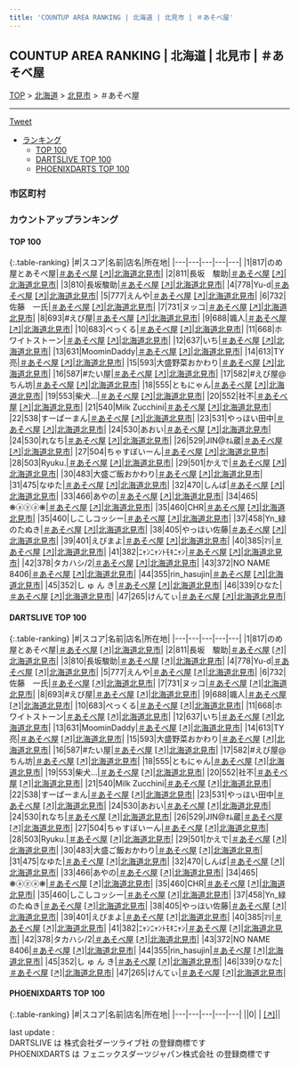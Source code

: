 ```yaml
---
title: 'COUNTUP AREA RANKING | 北海道 | 北見市 | ＃あそべ屋'
---
```

## COUNTUP AREA RANKING | 北海道 | 北見市 | ＃あそべ屋

[TOP](/darts/rank/) > [北海道](/darts/rank/北海道/) > [北見市](/darts/rank/北海道/北見市/) > ＃あそべ屋

___

<a href="https://twitter.com/share?ref_src=twsrc%5Etfw" data-text="COUNTUP AREA RANKING | 北海道北見市＃あそべ屋" class="twitter-share-button" data-hashtags="DARTSLIVE,PHOENIXDARTS,darts,ダーツ" data-show-count="false">Tweet</a>

* [ランキング](#カウントアップランキング)
    * [TOP 100](#top-100)
    * [DARTSLIVE TOP 100](#dartslive-top-100)
    * [PHOENIXDARTS TOP 100](#phoenixdarts-top-100)

### 市区町村

<ul>

</ul>

### カウントアップランキング

#### TOP 100



{:.table-ranking}
|#|スコア|名前|店名|所在地|
|---|---|---|---|---|
|1|817|<span class="rank-name-dl">のめ屋とあそべ屋</span>|<a href="/darts/rank/shops/306d0bd9b4cd53a30d9b047a20a7ba1e.html">＃あそべ屋</a> <a href="https://search.dartslive.com/jp/shop/306d0bd9b4cd53a30d9b047a20a7ba1e">[↗]</a>|<a href="/darts/rank/北海道/北見市">北海道北見市</a>|
|2|811|<span class="rank-name-dl">長坂　駿助</span>|<a href="/darts/rank/shops/306d0bd9b4cd53a30d9b047a20a7ba1e.html">＃あそべ屋</a> <a href="https://search.dartslive.com/jp/shop/306d0bd9b4cd53a30d9b047a20a7ba1e">[↗]</a>|<a href="/darts/rank/北海道/北見市">北海道北見市</a>|
|3|810|<span class="rank-name-dl">長坂駿助</span>|<a href="/darts/rank/shops/306d0bd9b4cd53a30d9b047a20a7ba1e.html">＃あそべ屋</a> <a href="https://search.dartslive.com/jp/shop/306d0bd9b4cd53a30d9b047a20a7ba1e">[↗]</a>|<a href="/darts/rank/北海道/北見市">北海道北見市</a>|
|4|778|<span class="rank-name-dl">Yu-d</span>|<a href="/darts/rank/shops/306d0bd9b4cd53a30d9b047a20a7ba1e.html">＃あそべ屋</a> <a href="https://search.dartslive.com/jp/shop/306d0bd9b4cd53a30d9b047a20a7ba1e">[↗]</a>|<a href="/darts/rank/北海道/北見市">北海道北見市</a>|
|5|777|<span class="rank-name-dl">えんや</span>|<a href="/darts/rank/shops/306d0bd9b4cd53a30d9b047a20a7ba1e.html">＃あそべ屋</a> <a href="https://search.dartslive.com/jp/shop/306d0bd9b4cd53a30d9b047a20a7ba1e">[↗]</a>|<a href="/darts/rank/北海道/北見市">北海道北見市</a>|
|6|732|<span class="rank-name-dl">佐藤　一氏</span>|<a href="/darts/rank/shops/306d0bd9b4cd53a30d9b047a20a7ba1e.html">＃あそべ屋</a> <a href="https://search.dartslive.com/jp/shop/306d0bd9b4cd53a30d9b047a20a7ba1e">[↗]</a>|<a href="/darts/rank/北海道/北見市">北海道北見市</a>|
|7|731|<span class="rank-name-dl">ヌッコ</span>|<a href="/darts/rank/shops/306d0bd9b4cd53a30d9b047a20a7ba1e.html">＃あそべ屋</a> <a href="https://search.dartslive.com/jp/shop/306d0bd9b4cd53a30d9b047a20a7ba1e">[↗]</a>|<a href="/darts/rank/北海道/北見市">北海道北見市</a>|
|8|693|<span class="rank-name-dl">#えび屋</span>|<a href="/darts/rank/shops/306d0bd9b4cd53a30d9b047a20a7ba1e.html">＃あそべ屋</a> <a href="https://search.dartslive.com/jp/shop/306d0bd9b4cd53a30d9b047a20a7ba1e">[↗]</a>|<a href="/darts/rank/北海道/北見市">北海道北見市</a>|
|9|688|<span class="rank-name-dl">颯人</span>|<a href="/darts/rank/shops/306d0bd9b4cd53a30d9b047a20a7ba1e.html">＃あそべ屋</a> <a href="https://search.dartslive.com/jp/shop/306d0bd9b4cd53a30d9b047a20a7ba1e">[↗]</a>|<a href="/darts/rank/北海道/北見市">北海道北見市</a>|
|10|683|<span class="rank-name-dl">ぺっくる</span>|<a href="/darts/rank/shops/306d0bd9b4cd53a30d9b047a20a7ba1e.html">＃あそべ屋</a> <a href="https://search.dartslive.com/jp/shop/306d0bd9b4cd53a30d9b047a20a7ba1e">[↗]</a>|<a href="/darts/rank/北海道/北見市">北海道北見市</a>|
|11|668|<span class="rank-name-dl">ホワイトストーン</span>|<a href="/darts/rank/shops/306d0bd9b4cd53a30d9b047a20a7ba1e.html">＃あそべ屋</a> <a href="https://search.dartslive.com/jp/shop/306d0bd9b4cd53a30d9b047a20a7ba1e">[↗]</a>|<a href="/darts/rank/北海道/北見市">北海道北見市</a>|
|12|637|<span class="rank-name-dl">いち</span>|<a href="/darts/rank/shops/306d0bd9b4cd53a30d9b047a20a7ba1e.html">＃あそべ屋</a> <a href="https://search.dartslive.com/jp/shop/306d0bd9b4cd53a30d9b047a20a7ba1e">[↗]</a>|<a href="/darts/rank/北海道/北見市">北海道北見市</a>|
|13|631|<span class="rank-name-dl">MoominDaddy</span>|<a href="/darts/rank/shops/306d0bd9b4cd53a30d9b047a20a7ba1e.html">＃あそべ屋</a> <a href="https://search.dartslive.com/jp/shop/306d0bd9b4cd53a30d9b047a20a7ba1e">[↗]</a>|<a href="/darts/rank/北海道/北見市">北海道北見市</a>|
|14|613|<span class="rank-name-dl">TY亮</span>|<a href="/darts/rank/shops/306d0bd9b4cd53a30d9b047a20a7ba1e.html">＃あそべ屋</a> <a href="https://search.dartslive.com/jp/shop/306d0bd9b4cd53a30d9b047a20a7ba1e">[↗]</a>|<a href="/darts/rank/北海道/北見市">北海道北見市</a>|
|15|593|<span class="rank-name-dl">大盛野菜おかわり</span>|<a href="/darts/rank/shops/306d0bd9b4cd53a30d9b047a20a7ba1e.html">＃あそべ屋</a> <a href="https://search.dartslive.com/jp/shop/306d0bd9b4cd53a30d9b047a20a7ba1e">[↗]</a>|<a href="/darts/rank/北海道/北見市">北海道北見市</a>|
|16|587|<span class="rank-name-dl">#たい屋</span>|<a href="/darts/rank/shops/306d0bd9b4cd53a30d9b047a20a7ba1e.html">＃あそべ屋</a> <a href="https://search.dartslive.com/jp/shop/306d0bd9b4cd53a30d9b047a20a7ba1e">[↗]</a>|<a href="/darts/rank/北海道/北見市">北海道北見市</a>|
|17|582|<span class="rank-name-dl">#えび屋@ちん坊</span>|<a href="/darts/rank/shops/306d0bd9b4cd53a30d9b047a20a7ba1e.html">＃あそべ屋</a> <a href="https://search.dartslive.com/jp/shop/306d0bd9b4cd53a30d9b047a20a7ba1e">[↗]</a>|<a href="/darts/rank/北海道/北見市">北海道北見市</a>|
|18|555|<span class="rank-name-dl">ともにゃん</span>|<a href="/darts/rank/shops/306d0bd9b4cd53a30d9b047a20a7ba1e.html">＃あそべ屋</a> <a href="https://search.dartslive.com/jp/shop/306d0bd9b4cd53a30d9b047a20a7ba1e">[↗]</a>|<a href="/darts/rank/北海道/北見市">北海道北見市</a>|
|19|553|<span class="rank-name-dl">柴犬…</span>|<a href="/darts/rank/shops/306d0bd9b4cd53a30d9b047a20a7ba1e.html">＃あそべ屋</a> <a href="https://search.dartslive.com/jp/shop/306d0bd9b4cd53a30d9b047a20a7ba1e">[↗]</a>|<a href="/darts/rank/北海道/北見市">北海道北見市</a>|
|20|552|<span class="rank-name-dl">社不</span>|<a href="/darts/rank/shops/306d0bd9b4cd53a30d9b047a20a7ba1e.html">＃あそべ屋</a> <a href="https://search.dartslive.com/jp/shop/306d0bd9b4cd53a30d9b047a20a7ba1e">[↗]</a>|<a href="/darts/rank/北海道/北見市">北海道北見市</a>|
|21|540|<span class="rank-name-dl">Milk Zucchini</span>|<a href="/darts/rank/shops/306d0bd9b4cd53a30d9b047a20a7ba1e.html">＃あそべ屋</a> <a href="https://search.dartslive.com/jp/shop/306d0bd9b4cd53a30d9b047a20a7ba1e">[↗]</a>|<a href="/darts/rank/北海道/北見市">北海道北見市</a>|
|22|538|<span class="rank-name-dl">すーぱーまん</span>|<a href="/darts/rank/shops/306d0bd9b4cd53a30d9b047a20a7ba1e.html">＃あそべ屋</a> <a href="https://search.dartslive.com/jp/shop/306d0bd9b4cd53a30d9b047a20a7ba1e">[↗]</a>|<a href="/darts/rank/北海道/北見市">北海道北見市</a>|
|23|531|<span class="rank-name-dl">やっほい田中</span>|<a href="/darts/rank/shops/306d0bd9b4cd53a30d9b047a20a7ba1e.html">＃あそべ屋</a> <a href="https://search.dartslive.com/jp/shop/306d0bd9b4cd53a30d9b047a20a7ba1e">[↗]</a>|<a href="/darts/rank/北海道/北見市">北海道北見市</a>|
|24|530|<span class="rank-name-dl">あおい</span>|<a href="/darts/rank/shops/306d0bd9b4cd53a30d9b047a20a7ba1e.html">＃あそべ屋</a> <a href="https://search.dartslive.com/jp/shop/306d0bd9b4cd53a30d9b047a20a7ba1e">[↗]</a>|<a href="/darts/rank/北海道/北見市">北海道北見市</a>|
|24|530|<span class="rank-name-dl">れなち</span>|<a href="/darts/rank/shops/306d0bd9b4cd53a30d9b047a20a7ba1e.html">＃あそべ屋</a> <a href="https://search.dartslive.com/jp/shop/306d0bd9b4cd53a30d9b047a20a7ba1e">[↗]</a>|<a href="/darts/rank/北海道/北見市">北海道北見市</a>|
|26|529|<span class="rank-name-dl">JIN@ｵﾑ蔵</span>|<a href="/darts/rank/shops/306d0bd9b4cd53a30d9b047a20a7ba1e.html">＃あそべ屋</a> <a href="https://search.dartslive.com/jp/shop/306d0bd9b4cd53a30d9b047a20a7ba1e">[↗]</a>|<a href="/darts/rank/北海道/北見市">北海道北見市</a>|
|27|504|<span class="rank-name-dl">ちゃすぼいーん</span>|<a href="/darts/rank/shops/306d0bd9b4cd53a30d9b047a20a7ba1e.html">＃あそべ屋</a> <a href="https://search.dartslive.com/jp/shop/306d0bd9b4cd53a30d9b047a20a7ba1e">[↗]</a>|<a href="/darts/rank/北海道/北見市">北海道北見市</a>|
|28|503|<span class="rank-name-dl">Ryuku.</span>|<a href="/darts/rank/shops/306d0bd9b4cd53a30d9b047a20a7ba1e.html">＃あそべ屋</a> <a href="https://search.dartslive.com/jp/shop/306d0bd9b4cd53a30d9b047a20a7ba1e">[↗]</a>|<a href="/darts/rank/北海道/北見市">北海道北見市</a>|
|29|501|<span class="rank-name-dl">かえで</span>|<a href="/darts/rank/shops/306d0bd9b4cd53a30d9b047a20a7ba1e.html">＃あそべ屋</a> <a href="https://search.dartslive.com/jp/shop/306d0bd9b4cd53a30d9b047a20a7ba1e">[↗]</a>|<a href="/darts/rank/北海道/北見市">北海道北見市</a>|
|30|483|<span class="rank-name-dl">大盛ご飯おかわり</span>|<a href="/darts/rank/shops/306d0bd9b4cd53a30d9b047a20a7ba1e.html">＃あそべ屋</a> <a href="https://search.dartslive.com/jp/shop/306d0bd9b4cd53a30d9b047a20a7ba1e">[↗]</a>|<a href="/darts/rank/北海道/北見市">北海道北見市</a>|
|31|475|<span class="rank-name-dl">なゆた</span>|<a href="/darts/rank/shops/306d0bd9b4cd53a30d9b047a20a7ba1e.html">＃あそべ屋</a> <a href="https://search.dartslive.com/jp/shop/306d0bd9b4cd53a30d9b047a20a7ba1e">[↗]</a>|<a href="/darts/rank/北海道/北見市">北海道北見市</a>|
|32|470|<span class="rank-name-dl">しんば</span>|<a href="/darts/rank/shops/306d0bd9b4cd53a30d9b047a20a7ba1e.html">＃あそべ屋</a> <a href="https://search.dartslive.com/jp/shop/306d0bd9b4cd53a30d9b047a20a7ba1e">[↗]</a>|<a href="/darts/rank/北海道/北見市">北海道北見市</a>|
|33|466|<span class="rank-name-dl">あやの</span>|<a href="/darts/rank/shops/306d0bd9b4cd53a30d9b047a20a7ba1e.html">＃あそべ屋</a> <a href="https://search.dartslive.com/jp/shop/306d0bd9b4cd53a30d9b047a20a7ba1e">[↗]</a>|<a href="/darts/rank/北海道/北見市">北海道北見市</a>|
|34|465|<span class="rank-name-dl">❋ⓐⓨⓐ❋</span>|<a href="/darts/rank/shops/306d0bd9b4cd53a30d9b047a20a7ba1e.html">＃あそべ屋</a> <a href="https://search.dartslive.com/jp/shop/306d0bd9b4cd53a30d9b047a20a7ba1e">[↗]</a>|<a href="/darts/rank/北海道/北見市">北海道北見市</a>|
|35|460|<span class="rank-name-dl">CHR</span>|<a href="/darts/rank/shops/306d0bd9b4cd53a30d9b047a20a7ba1e.html">＃あそべ屋</a> <a href="https://search.dartslive.com/jp/shop/306d0bd9b4cd53a30d9b047a20a7ba1e">[↗]</a>|<a href="/darts/rank/北海道/北見市">北海道北見市</a>|
|35|460|<span class="rank-name-dl">しこしコッシー</span>|<a href="/darts/rank/shops/306d0bd9b4cd53a30d9b047a20a7ba1e.html">＃あそべ屋</a> <a href="https://search.dartslive.com/jp/shop/306d0bd9b4cd53a30d9b047a20a7ba1e">[↗]</a>|<a href="/darts/rank/北海道/北見市">北海道北見市</a>|
|37|458|<span class="rank-name-dl">Yn_緑のたぬき</span>|<a href="/darts/rank/shops/306d0bd9b4cd53a30d9b047a20a7ba1e.html">＃あそべ屋</a> <a href="https://search.dartslive.com/jp/shop/306d0bd9b4cd53a30d9b047a20a7ba1e">[↗]</a>|<a href="/darts/rank/北海道/北見市">北海道北見市</a>|
|38|405|<span class="rank-name-dl">やっほい佐藤</span>|<a href="/darts/rank/shops/306d0bd9b4cd53a30d9b047a20a7ba1e.html">＃あそべ屋</a> <a href="https://search.dartslive.com/jp/shop/306d0bd9b4cd53a30d9b047a20a7ba1e">[↗]</a>|<a href="/darts/rank/北海道/北見市">北海道北見市</a>|
|39|401|<span class="rank-name-dl">えびまよ</span>|<a href="/darts/rank/shops/306d0bd9b4cd53a30d9b047a20a7ba1e.html">＃あそべ屋</a> <a href="https://search.dartslive.com/jp/shop/306d0bd9b4cd53a30d9b047a20a7ba1e">[↗]</a>|<a href="/darts/rank/北海道/北見市">北海道北見市</a>|
|40|385|<span class="rank-name-dl">ﾏﾘ</span>|<a href="/darts/rank/shops/306d0bd9b4cd53a30d9b047a20a7ba1e.html">＃あそべ屋</a> <a href="https://search.dartslive.com/jp/shop/306d0bd9b4cd53a30d9b047a20a7ba1e">[↗]</a>|<a href="/darts/rank/北海道/北見市">北海道北見市</a>|
|41|382|<span class="rank-name-dl">ﾆｬﾝﾆｬﾝﾄﾓｷﾆｬﾝ</span>|<a href="/darts/rank/shops/306d0bd9b4cd53a30d9b047a20a7ba1e.html">＃あそべ屋</a> <a href="https://search.dartslive.com/jp/shop/306d0bd9b4cd53a30d9b047a20a7ba1e">[↗]</a>|<a href="/darts/rank/北海道/北見市">北海道北見市</a>|
|42|378|<span class="rank-name-dl">タカハシ/2</span>|<a href="/darts/rank/shops/306d0bd9b4cd53a30d9b047a20a7ba1e.html">＃あそべ屋</a> <a href="https://search.dartslive.com/jp/shop/306d0bd9b4cd53a30d9b047a20a7ba1e">[↗]</a>|<a href="/darts/rank/北海道/北見市">北海道北見市</a>|
|43|372|<span class="rank-name-dl">NO NAME 8406</span>|<a href="/darts/rank/shops/306d0bd9b4cd53a30d9b047a20a7ba1e.html">＃あそべ屋</a> <a href="https://search.dartslive.com/jp/shop/306d0bd9b4cd53a30d9b047a20a7ba1e">[↗]</a>|<a href="/darts/rank/北海道/北見市">北海道北見市</a>|
|44|355|<span class="rank-name-dl">rin_hasujin</span>|<a href="/darts/rank/shops/306d0bd9b4cd53a30d9b047a20a7ba1e.html">＃あそべ屋</a> <a href="https://search.dartslive.com/jp/shop/306d0bd9b4cd53a30d9b047a20a7ba1e">[↗]</a>|<a href="/darts/rank/北海道/北見市">北海道北見市</a>|
|45|352|<span class="rank-name-dl">し ゅ ん き</span>|<a href="/darts/rank/shops/306d0bd9b4cd53a30d9b047a20a7ba1e.html">＃あそべ屋</a> <a href="https://search.dartslive.com/jp/shop/306d0bd9b4cd53a30d9b047a20a7ba1e">[↗]</a>|<a href="/darts/rank/北海道/北見市">北海道北見市</a>|
|46|339|<span class="rank-name-dl">ひなた</span>|<a href="/darts/rank/shops/306d0bd9b4cd53a30d9b047a20a7ba1e.html">＃あそべ屋</a> <a href="https://search.dartslive.com/jp/shop/306d0bd9b4cd53a30d9b047a20a7ba1e">[↗]</a>|<a href="/darts/rank/北海道/北見市">北海道北見市</a>|
|47|265|<span class="rank-name-dl">けんてぃ</span>|<a href="/darts/rank/shops/306d0bd9b4cd53a30d9b047a20a7ba1e.html">＃あそべ屋</a> <a href="https://search.dartslive.com/jp/shop/306d0bd9b4cd53a30d9b047a20a7ba1e">[↗]</a>|<a href="/darts/rank/北海道/北見市">北海道北見市</a>|


#### DARTSLIVE TOP 100



{:.table-ranking}
|#|スコア|名前|店名|所在地|
|---|---|---|---|---|
|1|817|<span class="rank-name-dl">のめ屋とあそべ屋</span>|<a href="/darts/rank/shops/306d0bd9b4cd53a30d9b047a20a7ba1e.html">＃あそべ屋</a> <a href="https://search.dartslive.com/jp/shop/306d0bd9b4cd53a30d9b047a20a7ba1e">[↗]</a>|<a href="/darts/rank/北海道/北見市">北海道北見市</a>|
|2|811|<span class="rank-name-dl">長坂　駿助</span>|<a href="/darts/rank/shops/306d0bd9b4cd53a30d9b047a20a7ba1e.html">＃あそべ屋</a> <a href="https://search.dartslive.com/jp/shop/306d0bd9b4cd53a30d9b047a20a7ba1e">[↗]</a>|<a href="/darts/rank/北海道/北見市">北海道北見市</a>|
|3|810|<span class="rank-name-dl">長坂駿助</span>|<a href="/darts/rank/shops/306d0bd9b4cd53a30d9b047a20a7ba1e.html">＃あそべ屋</a> <a href="https://search.dartslive.com/jp/shop/306d0bd9b4cd53a30d9b047a20a7ba1e">[↗]</a>|<a href="/darts/rank/北海道/北見市">北海道北見市</a>|
|4|778|<span class="rank-name-dl">Yu-d</span>|<a href="/darts/rank/shops/306d0bd9b4cd53a30d9b047a20a7ba1e.html">＃あそべ屋</a> <a href="https://search.dartslive.com/jp/shop/306d0bd9b4cd53a30d9b047a20a7ba1e">[↗]</a>|<a href="/darts/rank/北海道/北見市">北海道北見市</a>|
|5|777|<span class="rank-name-dl">えんや</span>|<a href="/darts/rank/shops/306d0bd9b4cd53a30d9b047a20a7ba1e.html">＃あそべ屋</a> <a href="https://search.dartslive.com/jp/shop/306d0bd9b4cd53a30d9b047a20a7ba1e">[↗]</a>|<a href="/darts/rank/北海道/北見市">北海道北見市</a>|
|6|732|<span class="rank-name-dl">佐藤　一氏</span>|<a href="/darts/rank/shops/306d0bd9b4cd53a30d9b047a20a7ba1e.html">＃あそべ屋</a> <a href="https://search.dartslive.com/jp/shop/306d0bd9b4cd53a30d9b047a20a7ba1e">[↗]</a>|<a href="/darts/rank/北海道/北見市">北海道北見市</a>|
|7|731|<span class="rank-name-dl">ヌッコ</span>|<a href="/darts/rank/shops/306d0bd9b4cd53a30d9b047a20a7ba1e.html">＃あそべ屋</a> <a href="https://search.dartslive.com/jp/shop/306d0bd9b4cd53a30d9b047a20a7ba1e">[↗]</a>|<a href="/darts/rank/北海道/北見市">北海道北見市</a>|
|8|693|<span class="rank-name-dl">#えび屋</span>|<a href="/darts/rank/shops/306d0bd9b4cd53a30d9b047a20a7ba1e.html">＃あそべ屋</a> <a href="https://search.dartslive.com/jp/shop/306d0bd9b4cd53a30d9b047a20a7ba1e">[↗]</a>|<a href="/darts/rank/北海道/北見市">北海道北見市</a>|
|9|688|<span class="rank-name-dl">颯人</span>|<a href="/darts/rank/shops/306d0bd9b4cd53a30d9b047a20a7ba1e.html">＃あそべ屋</a> <a href="https://search.dartslive.com/jp/shop/306d0bd9b4cd53a30d9b047a20a7ba1e">[↗]</a>|<a href="/darts/rank/北海道/北見市">北海道北見市</a>|
|10|683|<span class="rank-name-dl">ぺっくる</span>|<a href="/darts/rank/shops/306d0bd9b4cd53a30d9b047a20a7ba1e.html">＃あそべ屋</a> <a href="https://search.dartslive.com/jp/shop/306d0bd9b4cd53a30d9b047a20a7ba1e">[↗]</a>|<a href="/darts/rank/北海道/北見市">北海道北見市</a>|
|11|668|<span class="rank-name-dl">ホワイトストーン</span>|<a href="/darts/rank/shops/306d0bd9b4cd53a30d9b047a20a7ba1e.html">＃あそべ屋</a> <a href="https://search.dartslive.com/jp/shop/306d0bd9b4cd53a30d9b047a20a7ba1e">[↗]</a>|<a href="/darts/rank/北海道/北見市">北海道北見市</a>|
|12|637|<span class="rank-name-dl">いち</span>|<a href="/darts/rank/shops/306d0bd9b4cd53a30d9b047a20a7ba1e.html">＃あそべ屋</a> <a href="https://search.dartslive.com/jp/shop/306d0bd9b4cd53a30d9b047a20a7ba1e">[↗]</a>|<a href="/darts/rank/北海道/北見市">北海道北見市</a>|
|13|631|<span class="rank-name-dl">MoominDaddy</span>|<a href="/darts/rank/shops/306d0bd9b4cd53a30d9b047a20a7ba1e.html">＃あそべ屋</a> <a href="https://search.dartslive.com/jp/shop/306d0bd9b4cd53a30d9b047a20a7ba1e">[↗]</a>|<a href="/darts/rank/北海道/北見市">北海道北見市</a>|
|14|613|<span class="rank-name-dl">TY亮</span>|<a href="/darts/rank/shops/306d0bd9b4cd53a30d9b047a20a7ba1e.html">＃あそべ屋</a> <a href="https://search.dartslive.com/jp/shop/306d0bd9b4cd53a30d9b047a20a7ba1e">[↗]</a>|<a href="/darts/rank/北海道/北見市">北海道北見市</a>|
|15|593|<span class="rank-name-dl">大盛野菜おかわり</span>|<a href="/darts/rank/shops/306d0bd9b4cd53a30d9b047a20a7ba1e.html">＃あそべ屋</a> <a href="https://search.dartslive.com/jp/shop/306d0bd9b4cd53a30d9b047a20a7ba1e">[↗]</a>|<a href="/darts/rank/北海道/北見市">北海道北見市</a>|
|16|587|<span class="rank-name-dl">#たい屋</span>|<a href="/darts/rank/shops/306d0bd9b4cd53a30d9b047a20a7ba1e.html">＃あそべ屋</a> <a href="https://search.dartslive.com/jp/shop/306d0bd9b4cd53a30d9b047a20a7ba1e">[↗]</a>|<a href="/darts/rank/北海道/北見市">北海道北見市</a>|
|17|582|<span class="rank-name-dl">#えび屋@ちん坊</span>|<a href="/darts/rank/shops/306d0bd9b4cd53a30d9b047a20a7ba1e.html">＃あそべ屋</a> <a href="https://search.dartslive.com/jp/shop/306d0bd9b4cd53a30d9b047a20a7ba1e">[↗]</a>|<a href="/darts/rank/北海道/北見市">北海道北見市</a>|
|18|555|<span class="rank-name-dl">ともにゃん</span>|<a href="/darts/rank/shops/306d0bd9b4cd53a30d9b047a20a7ba1e.html">＃あそべ屋</a> <a href="https://search.dartslive.com/jp/shop/306d0bd9b4cd53a30d9b047a20a7ba1e">[↗]</a>|<a href="/darts/rank/北海道/北見市">北海道北見市</a>|
|19|553|<span class="rank-name-dl">柴犬…</span>|<a href="/darts/rank/shops/306d0bd9b4cd53a30d9b047a20a7ba1e.html">＃あそべ屋</a> <a href="https://search.dartslive.com/jp/shop/306d0bd9b4cd53a30d9b047a20a7ba1e">[↗]</a>|<a href="/darts/rank/北海道/北見市">北海道北見市</a>|
|20|552|<span class="rank-name-dl">社不</span>|<a href="/darts/rank/shops/306d0bd9b4cd53a30d9b047a20a7ba1e.html">＃あそべ屋</a> <a href="https://search.dartslive.com/jp/shop/306d0bd9b4cd53a30d9b047a20a7ba1e">[↗]</a>|<a href="/darts/rank/北海道/北見市">北海道北見市</a>|
|21|540|<span class="rank-name-dl">Milk Zucchini</span>|<a href="/darts/rank/shops/306d0bd9b4cd53a30d9b047a20a7ba1e.html">＃あそべ屋</a> <a href="https://search.dartslive.com/jp/shop/306d0bd9b4cd53a30d9b047a20a7ba1e">[↗]</a>|<a href="/darts/rank/北海道/北見市">北海道北見市</a>|
|22|538|<span class="rank-name-dl">すーぱーまん</span>|<a href="/darts/rank/shops/306d0bd9b4cd53a30d9b047a20a7ba1e.html">＃あそべ屋</a> <a href="https://search.dartslive.com/jp/shop/306d0bd9b4cd53a30d9b047a20a7ba1e">[↗]</a>|<a href="/darts/rank/北海道/北見市">北海道北見市</a>|
|23|531|<span class="rank-name-dl">やっほい田中</span>|<a href="/darts/rank/shops/306d0bd9b4cd53a30d9b047a20a7ba1e.html">＃あそべ屋</a> <a href="https://search.dartslive.com/jp/shop/306d0bd9b4cd53a30d9b047a20a7ba1e">[↗]</a>|<a href="/darts/rank/北海道/北見市">北海道北見市</a>|
|24|530|<span class="rank-name-dl">あおい</span>|<a href="/darts/rank/shops/306d0bd9b4cd53a30d9b047a20a7ba1e.html">＃あそべ屋</a> <a href="https://search.dartslive.com/jp/shop/306d0bd9b4cd53a30d9b047a20a7ba1e">[↗]</a>|<a href="/darts/rank/北海道/北見市">北海道北見市</a>|
|24|530|<span class="rank-name-dl">れなち</span>|<a href="/darts/rank/shops/306d0bd9b4cd53a30d9b047a20a7ba1e.html">＃あそべ屋</a> <a href="https://search.dartslive.com/jp/shop/306d0bd9b4cd53a30d9b047a20a7ba1e">[↗]</a>|<a href="/darts/rank/北海道/北見市">北海道北見市</a>|
|26|529|<span class="rank-name-dl">JIN@ｵﾑ蔵</span>|<a href="/darts/rank/shops/306d0bd9b4cd53a30d9b047a20a7ba1e.html">＃あそべ屋</a> <a href="https://search.dartslive.com/jp/shop/306d0bd9b4cd53a30d9b047a20a7ba1e">[↗]</a>|<a href="/darts/rank/北海道/北見市">北海道北見市</a>|
|27|504|<span class="rank-name-dl">ちゃすぼいーん</span>|<a href="/darts/rank/shops/306d0bd9b4cd53a30d9b047a20a7ba1e.html">＃あそべ屋</a> <a href="https://search.dartslive.com/jp/shop/306d0bd9b4cd53a30d9b047a20a7ba1e">[↗]</a>|<a href="/darts/rank/北海道/北見市">北海道北見市</a>|
|28|503|<span class="rank-name-dl">Ryuku.</span>|<a href="/darts/rank/shops/306d0bd9b4cd53a30d9b047a20a7ba1e.html">＃あそべ屋</a> <a href="https://search.dartslive.com/jp/shop/306d0bd9b4cd53a30d9b047a20a7ba1e">[↗]</a>|<a href="/darts/rank/北海道/北見市">北海道北見市</a>|
|29|501|<span class="rank-name-dl">かえで</span>|<a href="/darts/rank/shops/306d0bd9b4cd53a30d9b047a20a7ba1e.html">＃あそべ屋</a> <a href="https://search.dartslive.com/jp/shop/306d0bd9b4cd53a30d9b047a20a7ba1e">[↗]</a>|<a href="/darts/rank/北海道/北見市">北海道北見市</a>|
|30|483|<span class="rank-name-dl">大盛ご飯おかわり</span>|<a href="/darts/rank/shops/306d0bd9b4cd53a30d9b047a20a7ba1e.html">＃あそべ屋</a> <a href="https://search.dartslive.com/jp/shop/306d0bd9b4cd53a30d9b047a20a7ba1e">[↗]</a>|<a href="/darts/rank/北海道/北見市">北海道北見市</a>|
|31|475|<span class="rank-name-dl">なゆた</span>|<a href="/darts/rank/shops/306d0bd9b4cd53a30d9b047a20a7ba1e.html">＃あそべ屋</a> <a href="https://search.dartslive.com/jp/shop/306d0bd9b4cd53a30d9b047a20a7ba1e">[↗]</a>|<a href="/darts/rank/北海道/北見市">北海道北見市</a>|
|32|470|<span class="rank-name-dl">しんば</span>|<a href="/darts/rank/shops/306d0bd9b4cd53a30d9b047a20a7ba1e.html">＃あそべ屋</a> <a href="https://search.dartslive.com/jp/shop/306d0bd9b4cd53a30d9b047a20a7ba1e">[↗]</a>|<a href="/darts/rank/北海道/北見市">北海道北見市</a>|
|33|466|<span class="rank-name-dl">あやの</span>|<a href="/darts/rank/shops/306d0bd9b4cd53a30d9b047a20a7ba1e.html">＃あそべ屋</a> <a href="https://search.dartslive.com/jp/shop/306d0bd9b4cd53a30d9b047a20a7ba1e">[↗]</a>|<a href="/darts/rank/北海道/北見市">北海道北見市</a>|
|34|465|<span class="rank-name-dl">❋ⓐⓨⓐ❋</span>|<a href="/darts/rank/shops/306d0bd9b4cd53a30d9b047a20a7ba1e.html">＃あそべ屋</a> <a href="https://search.dartslive.com/jp/shop/306d0bd9b4cd53a30d9b047a20a7ba1e">[↗]</a>|<a href="/darts/rank/北海道/北見市">北海道北見市</a>|
|35|460|<span class="rank-name-dl">CHR</span>|<a href="/darts/rank/shops/306d0bd9b4cd53a30d9b047a20a7ba1e.html">＃あそべ屋</a> <a href="https://search.dartslive.com/jp/shop/306d0bd9b4cd53a30d9b047a20a7ba1e">[↗]</a>|<a href="/darts/rank/北海道/北見市">北海道北見市</a>|
|35|460|<span class="rank-name-dl">しこしコッシー</span>|<a href="/darts/rank/shops/306d0bd9b4cd53a30d9b047a20a7ba1e.html">＃あそべ屋</a> <a href="https://search.dartslive.com/jp/shop/306d0bd9b4cd53a30d9b047a20a7ba1e">[↗]</a>|<a href="/darts/rank/北海道/北見市">北海道北見市</a>|
|37|458|<span class="rank-name-dl">Yn_緑のたぬき</span>|<a href="/darts/rank/shops/306d0bd9b4cd53a30d9b047a20a7ba1e.html">＃あそべ屋</a> <a href="https://search.dartslive.com/jp/shop/306d0bd9b4cd53a30d9b047a20a7ba1e">[↗]</a>|<a href="/darts/rank/北海道/北見市">北海道北見市</a>|
|38|405|<span class="rank-name-dl">やっほい佐藤</span>|<a href="/darts/rank/shops/306d0bd9b4cd53a30d9b047a20a7ba1e.html">＃あそべ屋</a> <a href="https://search.dartslive.com/jp/shop/306d0bd9b4cd53a30d9b047a20a7ba1e">[↗]</a>|<a href="/darts/rank/北海道/北見市">北海道北見市</a>|
|39|401|<span class="rank-name-dl">えびまよ</span>|<a href="/darts/rank/shops/306d0bd9b4cd53a30d9b047a20a7ba1e.html">＃あそべ屋</a> <a href="https://search.dartslive.com/jp/shop/306d0bd9b4cd53a30d9b047a20a7ba1e">[↗]</a>|<a href="/darts/rank/北海道/北見市">北海道北見市</a>|
|40|385|<span class="rank-name-dl">ﾏﾘ</span>|<a href="/darts/rank/shops/306d0bd9b4cd53a30d9b047a20a7ba1e.html">＃あそべ屋</a> <a href="https://search.dartslive.com/jp/shop/306d0bd9b4cd53a30d9b047a20a7ba1e">[↗]</a>|<a href="/darts/rank/北海道/北見市">北海道北見市</a>|
|41|382|<span class="rank-name-dl">ﾆｬﾝﾆｬﾝﾄﾓｷﾆｬﾝ</span>|<a href="/darts/rank/shops/306d0bd9b4cd53a30d9b047a20a7ba1e.html">＃あそべ屋</a> <a href="https://search.dartslive.com/jp/shop/306d0bd9b4cd53a30d9b047a20a7ba1e">[↗]</a>|<a href="/darts/rank/北海道/北見市">北海道北見市</a>|
|42|378|<span class="rank-name-dl">タカハシ/2</span>|<a href="/darts/rank/shops/306d0bd9b4cd53a30d9b047a20a7ba1e.html">＃あそべ屋</a> <a href="https://search.dartslive.com/jp/shop/306d0bd9b4cd53a30d9b047a20a7ba1e">[↗]</a>|<a href="/darts/rank/北海道/北見市">北海道北見市</a>|
|43|372|<span class="rank-name-dl">NO NAME 8406</span>|<a href="/darts/rank/shops/306d0bd9b4cd53a30d9b047a20a7ba1e.html">＃あそべ屋</a> <a href="https://search.dartslive.com/jp/shop/306d0bd9b4cd53a30d9b047a20a7ba1e">[↗]</a>|<a href="/darts/rank/北海道/北見市">北海道北見市</a>|
|44|355|<span class="rank-name-dl">rin_hasujin</span>|<a href="/darts/rank/shops/306d0bd9b4cd53a30d9b047a20a7ba1e.html">＃あそべ屋</a> <a href="https://search.dartslive.com/jp/shop/306d0bd9b4cd53a30d9b047a20a7ba1e">[↗]</a>|<a href="/darts/rank/北海道/北見市">北海道北見市</a>|
|45|352|<span class="rank-name-dl">し ゅ ん き</span>|<a href="/darts/rank/shops/306d0bd9b4cd53a30d9b047a20a7ba1e.html">＃あそべ屋</a> <a href="https://search.dartslive.com/jp/shop/306d0bd9b4cd53a30d9b047a20a7ba1e">[↗]</a>|<a href="/darts/rank/北海道/北見市">北海道北見市</a>|
|46|339|<span class="rank-name-dl">ひなた</span>|<a href="/darts/rank/shops/306d0bd9b4cd53a30d9b047a20a7ba1e.html">＃あそべ屋</a> <a href="https://search.dartslive.com/jp/shop/306d0bd9b4cd53a30d9b047a20a7ba1e">[↗]</a>|<a href="/darts/rank/北海道/北見市">北海道北見市</a>|
|47|265|<span class="rank-name-dl">けんてぃ</span>|<a href="/darts/rank/shops/306d0bd9b4cd53a30d9b047a20a7ba1e.html">＃あそべ屋</a> <a href="https://search.dartslive.com/jp/shop/306d0bd9b4cd53a30d9b047a20a7ba1e">[↗]</a>|<a href="/darts/rank/北海道/北見市">北海道北見市</a>|


#### PHOENIXDARTS TOP 100



{:.table-ranking}
|#|スコア|名前|店名|所在地|
|---|---|---|---|---|
||0|<span class="rank-name-dl"> </span>|<a href="/darts/rank/shops/.html"></a> <a href="">[↗]</a>|<a href="/darts/rank//"></a>|


<div class="footer border-top border-gray-light mt-5 pt-3 text-right text-gray">
    last update : <span style="font-weight: italic" id="foot_last_modified"></span><br />
    DARTSLIVE は 株式会社ダーツライブ社 の登録商標です<br />
    PHOENIXDARTS は フェニックスダーツジャパン株式会社 の登録商標です<br />
</div>

<script src="https://cdnjs.cloudflare.com/ajax/libs/jquery.tablesorter/2.31.3/js/jquery.tablesorter.min.js" integrity="sha512-qzgd5cYSZcosqpzpn7zF2ZId8f/8CHmFKZ8j7mU4OUXTNRd5g+ZHBPsgKEwoqxCtdQvExE5LprwwPAgoicguNg==" crossorigin="anonymous" referrerpolicy="no-referrer"></script>
<link rel="stylesheet" href="https://cdnjs.cloudflare.com/ajax/libs/jquery.tablesorter/2.31.3/css/theme.default.min.css" integrity="sha512-wghhOJkjQX0Lh3NSWvNKeZ0ZpNn+SPVXX1Qyc9OCaogADktxrBiBdKGDoqVUOyhStvMBmJQ8ZdMHiR3wuEq8+w==" crossorigin="anonymous" referrerpolicy="no-referrer" />
<script>
$(function() {
    $(".table-ranking").tablesorter({sortList:[[0, 0]]});
    $("#foot_last_modified").text(formatDate(new Date(document.lastModified), 'yyyy-MM-dd HH:mm:ss'));
});
</script>

<script async src="https://platform.twitter.com/widgets.js" charset="utf-8"></script>